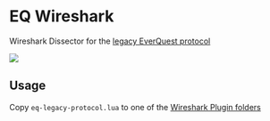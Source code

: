 # EQ Wireshark

Wireshark Dissector for the [legacy EverQuest protocol](https://web.archive.org/web/20010504111746/http://xylor.dhs.org:80/Protocol.txt)

![](https://user-images.githubusercontent.com/913141/220410194-5a24f489-4441-4bf9-b0f8-387a3fd727bc.png)

## Usage

Copy `eq-legacy-protocol.lua` to one of the [Wireshark Plugin folders](https://www.wireshark.org/docs/wsug_html_chunked/ChPluginFolders.html)
